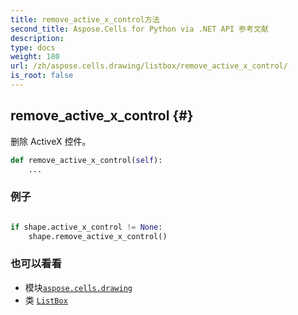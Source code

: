 ```yaml
---
title: remove_active_x_control方法
second_title: Aspose.Cells for Python via .NET API 参考文献
description:
type: docs
weight: 180
url: /zh/aspose.cells.drawing/listbox/remove_active_x_control/
is_root: false
---
```

##  remove_active_x_control {#}
删除 ActiveX 控件。



```python
def remove_active_x_control(self):
    ...
```



### 例子

```python

if shape.active_x_control != None:
    shape.remove_active_x_control()

```



### 也可以看看
* 模块[`aspose.cells.drawing`](../../)
* 类 [`ListBox`](/cells/python-net/zh/aspose.cells.drawing/listbox)
